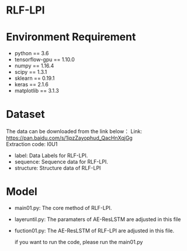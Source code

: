 # RLF-LPI
# Environment Requirement
+ python == 3.6
+ tensorflow-gpu == 1.10.0
+ numpy == 1.16.4
+ scipy == 1.3.1
+ sklearn == 0.19.1
+ keras == 2.1.6
+ matplotlib == 3.1.3

# Dataset
The data can be downloaded from the link below：
Link: https://pan.baidu.com/s/1ipzZayophud_QacHnXqjGg  
Extraction code: I0U1  

+ label: Data Labels for RLF-LPI.
+ sequence: Sequence data for RLF-LPI.
+ structure: Structure data of RLF-LPI

# Model
+ main01.py: The core method of RLF-LPI.

+ layeruntil.py: The paramaters of AE-ResLSTM are adjusted in this file

+ fuction01.py: The AE-ResLSTM of RLF-LPI are adjusted in this file.

  if you want to run the code, please run the main01.py

